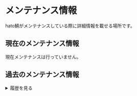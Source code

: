 # メンテナンス情報
hato鯖がメンテナンスしている際に詳細情報を載せる場所です。

## 現在のメンテナンス情報
現在メンテナンスは行っていません。


## 過去のメンテナンス情報
<details><summary>履歴を見る</summary><div>

| 日時 | 名前 | 内容 |
| ---- | ---- | ---- |
| 21/12/27 | LAN関係 | そう簡単にはルーターが落ちなくなった |
| 21/12/10 | [log4j2に関する脆弱性](info/log4j.html) | 脆弱性に対する対応 |

</div></details>
